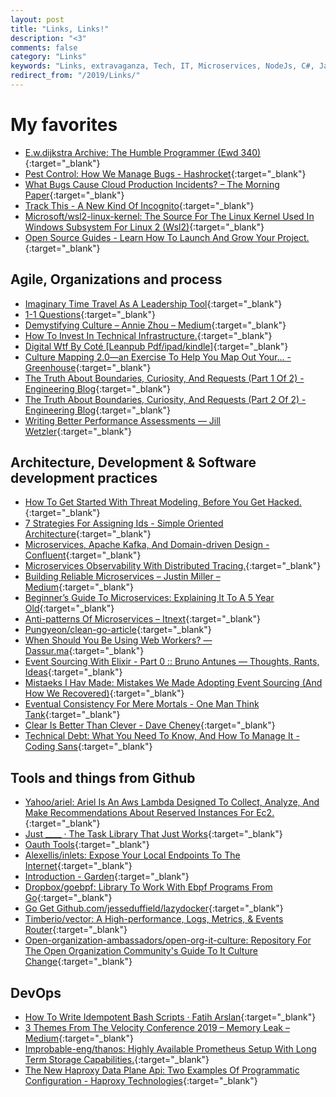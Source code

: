 ```yaml
---
layout: post
title: "Links, Links!"
description: "<3"
comments: false
category: "Links"
keywords: "Links, extravaganza, Tech, IT, Microservices, NodeJs, C#, Javascript, Solution architecture"
redirect_from: "/2019/Links/"
---
```

<!-- markdownlint-disable MD033 MD020-->
# My favorites <a name="favorites"></a>

- [E.w.dijkstra Archive: The Humble Programmer (Ewd 340)](https://www.cs.utexas.edu/~EWD/transcriptions/EWD03xx/EWD340.html){:target="_blank"}
- [Pest Control: How We Manage Bugs - Hashrocket](https://hashrocket.com/blog/posts/how-we-manage-bugs){:target="_blank"}
- [What Bugs Cause Cloud Production Incidents? – The Morning Paper](https://blog.acolyer.org/2019/06/21/what-bugs-cause-cloud-production-incidents/){:target="_blank"}
- [Track This - A New Kind Of Incognito](https://trackthis.link/){:target="_blank"}
- [Microsoft/wsl2-linux-kernel: The Source For The Linux Kernel Used In Windows Subsystem For Linux 2 (Wsl2)](https://github.com/microsoft/WSL2-Linux-Kernel){:target="_blank"}
- [Open Source Guides - Learn How To Launch And Grow Your Project.](https://opensource.guide/){:target="_blank"}

## Agile, Organizations and process <a name="agile"></a>

- [Imaginary Time Travel As A Leadership Tool](https://sloanreview.mit.edu/article/imaginary-time-travel-as-a-leadership-tool/?__s=wakwmyepmhismx8ehtnp){:target="_blank"}
- [1-1 Questions](https://mishnit.github.io/101.html){:target="_blank"}
- [Demystifying Culture – Annie Zhou – Medium](https://medium.com/@anniezhou/demystifying-culture-b5b20bfb8b21){:target="_blank"}
- [How To Invest In Technical Infrastructure.](https://lethain.com/how-to-invest-technical-infrastructure/){:target="_blank"}
- [Digital Wtf By Coté [Leanpub Pdf/ipad/kindle]](https://leanpub.com/digitalwtf){:target="_blank"}
- [Culture Mapping 2.0—an Exercise To Help You Map Out Your… - Greenhouse](http://www.greenhouse.io/blog/culture-mapping-2-0-an-exercise-to-help-you-map-out-your-core-values-and-achieve-a-cohesive-company-culture){:target="_blank"}
- [The Truth About Boundaries, Curiosity, And Requests (Part 1 Of 2) - Engineering Blog](https://www.eventbrite.com/engineering/the-truth-about-boundaries-curiosity-and-requests-part-1-of-2/){:target="_blank"}
- [The Truth About Boundaries, Curiosity, And Requests (Part 2 Of 2) - Engineering Blog](https://www.eventbrite.com/engineering/the-truth-about-boundaries-curiosity-and-requests-part-2-of-2/){:target="_blank"}
- [Writing Better Performance Assessments — Jill Wetzler](https://www.jillwetzler.com/blog/2019/3/17/performance-assessments){:target="_blank"}

## Architecture, Development & Software development practices <a name="development"></a>

- [How To Get Started With Threat Modeling, Before You Get Hacked.](https://hackernoon.com/how-to-get-started-with-threat-modeling-before-you-get-hacked-1bf0ea3310df){:target="_blank"}
- [7 Strategies For Assigning Ids - Simple Oriented Architecture](https://www.simpleorientedarchitecture.com/7-strategies-for-assigning-ids/){:target="_blank"}
- [Microservices, Apache Kafka, And Domain-driven Design - Confluent](https://www.confluent.io/blog/microservices-apache-kafka-domain-driven-design){:target="_blank"}
- [Microservices Observability With Distributed Tracing.](https://medium.com/swlh/microservices-observability-with-distributed-tracing-32ae467bb72a){:target="_blank"}
- [Building Reliable Microservices – Justin Miller – Medium](https://medium.com/@justinamiller_1857/building-reliable-microservices-62db20dec674){:target="_blank"}
- [Beginner’s Guide To Microservices: Explaining It To A 5 Year Old](https://hackernoon.com/beginners-guide-to-microservices-explaining-it-to-a-5-year-old-4481f5aba466){:target="_blank"}
- [Anti-patterns Of Microservices – Itnext](https://itnext.io/anti-patterns-of-microservices-6e802553bd46){:target="_blank"}
- [Pungyeon/clean-go-article](https://github.com/Pungyeon/clean-go-article){:target="_blank"}
- [When Should You Be Using Web Workers? — Dassur.ma](https://dassur.ma/things/when-workers/){:target="_blank"}
- [Event Sourcing With Elixir - Part 0 :: Bruno Antunes — Thoughts, Rants, Ideas](https://blog.nootch.net/post/event-sourcing-with-elixir/){:target="_blank"}
- [Mistaeks I Hav Made: Mistakes We Made Adopting Event Sourcing (And How We Recovered)](http://natpryce.com/articles/000819.html){:target="_blank"}
- [Eventual Consistency For Mere Mortals - One Man Think Tank](https://ralfw.de/2019/06/eventual-consistency-for-mere-mortals/?__s=rz6syqwso5amykgnmqva#){:target="_blank"}
- [Clear Is Better Than Clever - Dave Cheney](https://dave.cheney.net/2019/07/09/clear-is-better-than-clever){:target="_blank"}
- [Technical Debt: What You Need To Know, And How To Manage It - Coding Sans](https://codingsans.com/blog/technical-debt){:target="_blank"}

## Tools and things from Github <a name="tools"></a>

- [Yahoo/ariel: Ariel Is An Aws Lambda Designed To Collect, Analyze, And Make Recommendations About Reserved Instances For Ec2.](https://github.com/yahoo/ariel){:target="_blank"}
- [Just ____ · The Task Library That Just Works](https://microsoft.github.io/just/){:target="_blank"}
- [Oauth Tools](https://oauth.tools/){:target="_blank"}
- [Alexellis/inlets: Expose Your Local Endpoints To The Internet](https://github.com/alexellis/inlets){:target="_blank"}
- [Introduction - Garden](https://docs.garden.io/){:target="_blank"}
- [Dropbox/goebpf: Library To Work With Ebpf Programs From Go](https://github.com/dropbox/goebpf){:target="_blank"}
- [Go Get Github.com/jesseduffield/lazydocker](https://github.com/jesseduffield/lazydocker){:target="_blank"}
- [Timberio/vector: A High-performance, Logs, Metrics, & Events Router](https://github.com/timberio/vector){:target="_blank"}
- [Open-organization-ambassadors/open-org-it-culture: Repository For The Open Organization Community's Guide To It Culture Change](https://github.com/open-organization-ambassadors/open-org-it-culture){:target="_blank"}

## DevOps <a name="devops"></a>

- [How To Write Idempotent Bash Scripts · Fatih Arslan](https://arslan.io/2019/07/03/how-to-write-idempotent-bash-scripts/){:target="_blank"}
- [3 Themes From The Velocity Conference 2019 – Memory Leak – Medium](https://medium.com/memory-leak/3-themes-from-the-velocity-conference-2019-e5165d4afb97){:target="_blank"}
- [Improbable-eng/thanos: Highly Available Prometheus Setup With Long Term Storage Capabilities.](https://github.com/improbable-eng/thanos){:target="_blank"}
- [The New Haproxy Data Plane Api: Two Examples Of Programmatic Configuration - Haproxy Technologies](https://www.haproxy.com/blog/new-haproxy-data-plane-api/){:target="_blank"}
